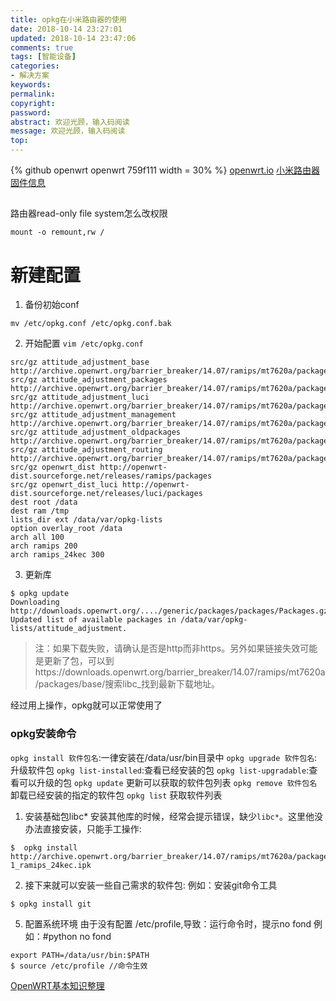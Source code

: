 ```yaml
---
title: opkg在小米路由器的使用
date: 2018-10-14 23:27:01
updated: 2018-10-14 23:47:06
comments: true
tags: [智能设备]
categories:
- 解决方案
keywords: 
permalink: 
copyright: 
password: 
abstract: 欢迎光顾，输入码阅读
message: 欢迎光顾，输入码阅读
top:   
---
```

<!--github库卡片-->
{% github openwrt openwrt 759f111 width = 30% %}
[openwrt.io](https://openwrt.io)
[小米路由器固件信息](https://openwrt.io/docs/miwifi/)
## 

路由器read-only file system怎么改权限 
```
mount -o remount,rw /
```
# 新建配置
1. 备份初始conf
```
mv /etc/opkg.conf /etc/opkg.conf.bak
```
2. 开始配置
`vim /etc/opkg.conf`
```
src/gz attitude_adjustment_base http://archive.openwrt.org/barrier_breaker/14.07/ramips/mt7620a/packages/base
src/gz attitude_adjustment_packages http://archive.openwrt.org/barrier_breaker/14.07/ramips/mt7620a/packages/packages/
src/gz attitude_adjustment_luci http://archive.openwrt.org/barrier_breaker/14.07/ramips/mt7620a/packages/luci/
src/gz attitude_adjustment_management http://archive.openwrt.org/barrier_breaker/14.07/ramips/mt7620a/packages/management/
src/gz attitude_adjustment_oldpackages http://archive.openwrt.org/barrier_breaker/14.07/ramips/mt7620a/packages/oldpackages/
src/gz attitude_adjustment_routing http://archive.openwrt.org/barrier_breaker/14.07/ramips/mt7620a/packages/routing/
src/gz openwrt_dist http://openwrt-dist.sourceforge.net/releases/ramips/packages
src/gz openwrt_dist_luci http://openwrt-dist.sourceforge.net/releases/luci/packages
dest root /data
dest ram /tmp
lists_dir ext /data/var/opkg-lists
option overlay_root /data
arch all 100
arch ramips 200
arch ramips_24kec 300
```
3. 更新库
```
$ opkg update
Downloading http://downloads.openwrt.org/..../generic/packages/packages/Packages.gz.
Updated list of available packages in /data/var/opkg-lists/attitude_adjustment.
```
> 注：如果下载失败，请确认是否是http而非https。另外如果链接失效可能是更新了包，可以到https://downloads.openwrt.org/barrier_breaker/14.07/ramips/mt7620a/packages/base/搜索libc_找到最新下载地址。

经过用上操作，opkg就可以正常使用了
### opkg安装命令
`opkg install 软件包名`:一律安装在/data/usr/bin目录中
`opkg upgrade 软件包名`: 升级软件包
`opkg list-installed`:查看已经安装的包
`opkg list-upgradable`:查看可以升级的包
`opkg update` 更新可以获取的软件包列表
`opkg remove 软件包名` 卸载已经安装的指定的软件包
`opkg list` 获取软件列表
1. 安装基础包libc*
安装其他库的时候，经常会提示错误，缺少`libc*`。这里他没办法直接安装，只能手工操作:
```
$  opkg install http://archive.openwrt.org/barrier_breaker/14.07/ramips/mt7620a/packages/base/libc_0.9.33.2-1_ramips_24kec.ipk
```
2. 接下来就可以安装一些自己需求的软件包:
例如：安装git命令工具
```
$ opkg install git
```
5. 配置系统环境
由于没有配置 /etc/profile,导致：运行命令时，提示no fond
例如：#python    no fond
```
export PATH=/data/usr/bin:$PATH
$ source /etc/profile //命令生效
```
[OpenWRT基本知识整理](http://www.liwangmeng.com/openwrt基本知识归纳/)
